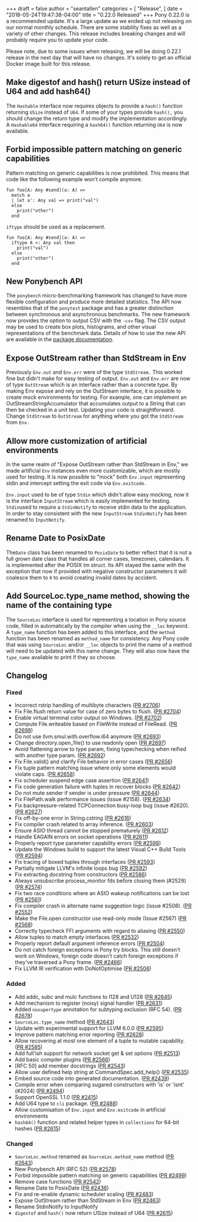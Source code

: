 +++
draft = false
author = "seantallen"
categories = [
    "Release",
]
date = "2018-05-24T19:47:38-04:00"
title = "0.22.0 Released"
+++
Pony 0.22.0 is a recommended update. It's a large update as we ended up not releasing on our normal monthly schedule. There are some stability fixes as well as a variety of other changes. This release includes breaking changes and will probably require you to update your code.

Please note, due to some issues when releasing, we will be doing 0.22.1 release in the next day that will have no changes. It's solely to get an official  Docker image built for this release.
<!--more-->

## Make digestof and hash() return USize instead of U64 and add hash64()

The `Hashable` interface now requires objects to provide a `hash()` function returning `USize` instead of `U64`. If some of your types provide `hash(),` you should change the return type and modify the implementation accordingly. A `Hashable64` interface requiring a `hash64()` function returning `U64` is now available.

## Forbid impossible pattern matching on generic capabilities 

Pattern matching on generic capabilities is now prohibited. This means that code like the following example won't compile anymore.

```pony
fun foo[A: Any #send](a: A) =>
  match a
  | let a': Any val => print("val")
  else
    print("other")
  end
```

`iftype` should be used as a replacement.

```pony
fun foo[A: Any #send](a: A) =>
  iftype A <: Any val then
    print("val")
  else
    print("other")
  end
```

## New Ponybench API

The `ponybench` micro-benchmarking framework has changed to have more flexible configuration and produce more detailed statistics. The API now resembles that of the `ponytest` package and has a greater distinction between synchronous and asynchronous benchmarks. The new framework now provides the option to output CSV with the `-csv` flag. The CSV output may be used to create box plots, histograms, and other visual representations of the benchmark data. Details of how to use the new API are available in the [package documentation](https://stdlib.ponylang.io/ponybench--index).

## Expose OutStream rather than StdStream in Env

Previously `Env.out` and `Env.err` were of the type `StdStream.` This worked fine but didn't make for easy testing of output. `Env.out` and `Env.err` are now of type `OutStream` which is an interface rather than a concrete type. By making Env expose and rely on the OutStream interface, it is possible to create mock environments for testing. For example, one can
implement an OutStreamStringAccumulator that accumulates output to a String that can then be checked in a unit test. Updating your code is straightforward. Change `StdStream` to `OutStream` for anything where you got the `StdStream` from `Env.`

## Allow more customization of artificial environments

In the same realm of "Expose OutStream rather than StdStream in Env," we made artificial `Env` instances even more customizable, which are mostly used for testing. It is now possible to "mock" both `Env.input` representing stdin and intercept setting the exit code via `Env.exitcode.`

`Env.input` used to be of type `Stdin` which didn't allow easy mocking, now it is the interface `InputStream` which is easily implemented for testing. `Stdin`used to require a `StdinNotify` to receive stdin data to the application. In order to stay consistent with the new `InputStream` `StdinNotify` has been renamed to `InputNotify`.

## Rename Date to PosixDate

The`Date` class has been renamed to `PosixDate` to better reflect that it is not a full grown date class that handles all corner cases, timezones, calendars. It is implemented after the POSIX tm struct. Its API stayed the same with the exception that now if provided with negative constructor parameters it will coalesce them to `0` to avoid creating invalid dates by accident.

## Add SourceLoc.type_name method, showing the name of the containing type

The `SourceLoc` interface is used for representing a location in Pony source code, filled in automatically by the compiler when using the `__loc` keyword. A `type_name` function has been added to this interface, and the `method` function has been renamed as `method_name` for consistency. Any Pony code that was using `SourceLoc` and/or `__loc` objects to print the name of a method will need to be updated with this name change. They will also now have the `type_name` available to print if they so choose.

## Changelog

### Fixed

- Incorrect rstrip handling of multibyte characters ([PR #2706](https://github.com/ponylang/ponyc/pull/2706))
- Fix File.flush return value for case of zero bytes to flush. ([PR #2704](https://github.com/ponylang/ponyc/pull/2704))
- Enable virtual terminal color output on Windows. ([PR #2702](https://github.com/ponylang/ponyc/pull/2702))
- Compute File.writeable based on FileWrite instead of FileRead. ([PR #2698](https://github.com/ponylang/ponyc/pull/2698))
- Do not use llvm.smul.with.overflow.i64 anymore ([PR #2693](https://github.com/ponylang/ponyc/pull/2693))
- Change directory.open_file() to use readonly open ([PR #2697](https://github.com/ponylang/ponyc/pull/2697))
- Avoid flattening arrow to type param, fixing typechecking when reified with another type param. ([PR #2692](https://github.com/ponylang/ponyc/pull/2692))
- Fix File.valid() and clarify File behavior in error cases ([PR #2656](https://github.com/ponylang/ponyc/pull/2656))
- Fix tuple pattern matching issue where only some elements would violate caps. ([PR #2658](https://github.com/ponylang/ponyc/pull/2658))
- Fix scheduler suspend edge case assertion ([PR #2641](https://github.com/ponylang/ponyc/pull/2641))
- Fix code generation failure with tuples in recover blocks ([PR #2642](https://github.com/ponylang/ponyc/pull/2642))
- Do not mute sender if sender is under pressure ([PR #2644](https://github.com/ponylang/ponyc/pull/2644))
- Fix FilePath.walk performance issues (issue #2158). ([PR #2634](https://github.com/ponylang/ponyc/pull/2634))
- Fix backpressure-related TCPConnection busy-loop bug (issue #2620). ([PR #2627](https://github.com/ponylang/ponyc/pull/2627))
- Fix off-by-one error in String.cstring ([PR #2616](https://github.com/ponylang/ponyc/pull/2616))
- Fix compiler crash related to array inference. ([PR #2603](https://github.com/ponylang/ponyc/pull/2603))
- Ensure ASIO thread cannot be stopped prematurely ([PR #2612](https://github.com/ponylang/ponyc/pull/2612))
- Handle EAGAIN errors on socket operations ([PR #2611](https://github.com/ponylang/ponyc/pull/2611))
- Properly report type parameter capability errors ([PR #2598](https://github.com/ponylang/ponyc/pull/2598))
- Update the Windows build to support the latest Visual C++ Build Tools ([PR #2594](https://github.com/ponylang/ponyc/pull/2594))
- Fix tracing of boxed tuples through interfaces ([PR #2593](https://github.com/ponylang/ponyc/pull/2593))
- Partially mitigate LLVM's infinite loops bug ([PR #2592](https://github.com/ponylang/ponyc/pull/2592))
- Fix extracting docstring from constructors ([PR #2586](https://github.com/ponylang/ponyc/pull/2586))
- Always unsubscribe process_monitor fds before closing them (#2529) ([PR #2574](https://github.com/ponylang/ponyc/pull/2574))
- Fix two race conditions where an ASIO wakeup notifications can be lost ([PR #2561](https://github.com/ponylang/ponyc/pull/2561))
- Fix compiler crash in alternate name suggestion logic (issue #2508). ([PR #2552](https://github.com/ponylang/ponyc/pull/2552))
- Make the File.open constructor use read-only mode (Issue #2567) ([PR #2568](https://github.com/ponylang/ponyc/pull/2568))
- Correctly typecheck FFI arguments with regard to aliasing ([PR #2550](https://github.com/ponylang/ponyc/pull/2550))
- Allow tuples to match empty interfaces ([PR #2532](https://github.com/ponylang/ponyc/pull/2532))
- Properly report default argument inference errors ([PR #2504](https://github.com/ponylang/ponyc/pull/2504))
- Do not catch foreign exceptions in Pony try blocks. This still doesn't work on Windows, foreign code doesn't catch foreign exceptions if they've traversed a Pony frame. ([PR #2466](https://github.com/ponylang/ponyc/pull/2466))
- Fix LLVM IR verification with DoNotOptimise ([PR #2506](https://github.com/ponylang/ponyc/pull/2506))

### Added

- Add addc, subc and mulc functions to I128 and U128 ([PR #2645](https://github.com/ponylang/ponyc/pull/2645))
- Add mechanism to register (noisy) signal handler ([PR #2631](https://github.com/ponylang/ponyc/pull/2631))
- Added `nosupertype` annotation for subtyping exclusion (RFC 54). ([PR #2678](https://github.com/ponylang/ponyc/pull/2678))
- `SourceLoc.type_name` method ([PR #2643](https://github.com/ponylang/ponyc/pull/2643))
- Update with experimental support for LLVM 6.0.0 ([PR #2595](https://github.com/ponylang/ponyc/pull/2595))
- Improve pattern matching error reporting ([PR #2628](https://github.com/ponylang/ponyc/pull/2628))
- Allow recovering at most one element of a tuple to mutable capability. ([PR #2585](https://github.com/ponylang/ponyc/pull/2585))
- Add full'ish support for network socket get & set options ([PR #2513](https://github.com/ponylang/ponyc/pull/2513))
- Add basic compiler plugins ([PR #2566](https://github.com/ponylang/ponyc/pull/2566))
- [RFC 50] add member docstrings ([PR #2543](https://github.com/ponylang/ponyc/pull/2543))
- Allow user defined help string at CommandSpec.add_help() ([PR #2535](https://github.com/ponylang/ponyc/pull/2535))
- Embed source code into generated documentation. ([PR #2439](https://github.com/ponylang/ponyc/pull/2439))
- Compile error when comparing sugared constructors with 'is' or 'isnt' (#2024) ([PR #2494](https://github.com/ponylang/ponyc/pull/2494))
- Support OpenSSL 1.1.0 ([PR #2415](https://github.com/ponylang/ponyc/pull/2415))
- Add U64 type to `cli` package. ([PR #2488](https://github.com/ponylang/ponyc/pull/2488))
- Allow customisation of `Env.input` and `Env.exitcode` in artificial environments
- `hash64()` function and related helper types in `collections` for 64-bit hashes ([PR #2615](https://github.com/ponylang/ponyc/pull/2615))

### Changed

- `SourceLoc.method` renamed as `SourceLoc.method_name` method ([PR #2643](https://github.com/ponylang/ponyc/pull/2643))
- New Ponybench API (RFC 52) ([PR #2578](https://github.com/ponylang/ponyc/pull/2578))
- Forbid impossible pattern matching on generic capabilities ([PR #2499](https://github.com/ponylang/ponyc/pull/2499))
- Remove case functions ([PR #2542](https://github.com/ponylang/ponyc/pull/2542))
- Rename Date to PosixDate ([PR #2436](https://github.com/ponylang/ponyc/pull/2436))
- Fix and re-enable dynamic scheduler scaling ([PR #2483](https://github.com/ponylang/ponyc/pull/2483))
- Expose OutStream rather than StdStream in Env ([PR #2463](https://github.com/ponylang/ponyc/pull/2463))
- Rename StdinNotify to InputNotify
- `digestof` and `hash()` now return USize instead of U64 ([PR #2615](https://github.com/ponylang/ponyc/pull/2615))

